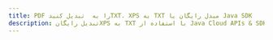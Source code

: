 ---title: PDF را به  تبدیل کنیدTXT، XPS به TXT مبدل رایگان یا Java SDKdescription: تبدیل رایگانXPS به TXT با استفاده از Java Cloud APIs & SDK همچنین اسناد PDF را در Cloud ایجاد، ویرایش و رندر کنید.---